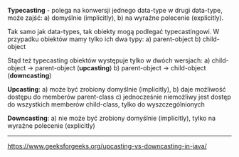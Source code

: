 **Typecasting** - polega na konwersji jednego data-type w drugi data-type, może zajść:
    a) domyślnie (implicitly),
    b) na wyraźne polecenie (explicitly).

Tak samo jak data-types, tak obiekty mogą podlegać typecastingowi. W przypadku obiektów mamy tylko ich dwa typy:
    a) parent-object
    b) child-object

Stąd też typecasting obiektów występuje tylko w dwóch wersjach:
    a) child-object -> parent-object (**upcasting**)
    b) parent-object -> child-object (**downcasting**)

**Upcasting**:
    a) może być zrobiony domyślnie (implicitly),
    b) daje możliwość dostępu do memberów parent-class
    c) jednocześnie niemożliwy jest dostęp do wszystkich memberów child-class, tylko do wyszczególnionych

**Downcasting**:
    a) nie może być zrobiony domyślnie (implicitly), tylko na wyraźne polecenie (explicitly)

-------
https://www.geeksforgeeks.org/upcasting-vs-downcasting-in-java/